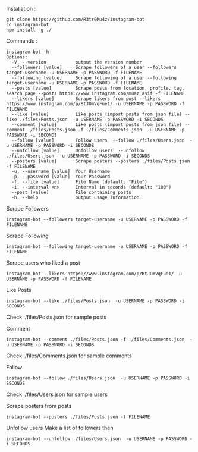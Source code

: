 Installation : 
```
git clone https://github.com/R3tr0Mu4z/instagram-bot
cd instagram-bot
npm install -g ./
```

Commands : 
```
instagram-bot -h
Options:
  -V, --version           output the version number
  --followers [value]     Scrape followers of a user --followers target-username -u USERNAME -p PASSWORD -f FILENAME
  --following [value]     Scrape following of a user --following target-username -u USERNAME -p PASSWORD -f FILENAME
  --posts [value]         Scrape posts from location, profile, tag, search page --posts https://www.instagram.com/muaz_asif -f FILENAME
  --likers [value]        Scrape likers from post --likers https://www.instagram.com/p/BtJOmVqFue1/ -u USERNAME -p PASSWORD -f FILENAME
  --like [value]          Like posts (import posts from json file) --like ./files/Posts.json  -u USERNAME -p PASSWORD -i SECONDS
  --comment [value]       Like posts (import posts from json file) --comment ./files/Posts.json -f ./files/Comments.json  -u USERNAME -p PASSWORD -i SECONDS
  --follow [value]        Follow users  --follow ./files/Users.json  -u USERNAME -p PASSWORD -i SECONDS
  --unfollow [value]      Unfollow users  --unfollow ./files/Users.json  -u USERNAME -p PASSWORD -i SECONDS
  --posters [value]       Scrape posters --posters ./files/Posts.json -f FILENAME
  -u, --username [value]  Your Username
  -p, --password [value]  Your Password
  -f, --file [value]      File Name (default: "File")
  -i, --interval <n>      Interval in seconds (default: "100")
  --post [value]          File containing posts
  -h, --help              output usage information
```

Scrape Followers 
```
instagram-bot --followers target-username -u USERNAME -p PASSWORD -f FILENAME
```
Scrape Following 
```
instagram-bot --following target-username -u USERNAME -p PASSWORD -f FILENAME
```
Scrape users who liked a post
```
instagram-bot --likers https://www.instagram.com/p/BtJOmVqFue1/ -u USERNAME -p PASSWORD -f FILENAME
```
Like Posts
```
instagram-bot --like ./files/Posts.json  -u USERNAME -p PASSWORD -i SECONDS
```
Check ./files/Posts.json for sample posts

Comment
```
instagram-bot --comment ./files/Posts.json -f ./files/Comments.json  -u USERNAME -p PASSWORD -i SECONDS
```
Check ./files/Comments.json for sample comments

Follow 
```
instagram-bot --follow ./files/Users.json  -u USERNAME -p PASSWORD -i SECONDS
```
Check ./files/Users.json for sample users

Scrape posters from posts
```
instagram-bot --posters ./files/Posts.json -f FILENAME
```
Unfollow users
Make a list of followers then
```
instagram-bot --unfollow ./files/Users.json  -u USERNAME -p PASSWORD -i SECONDS
```
